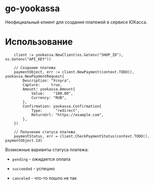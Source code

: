 # go-yookassa

Неофициальный клиент для создания платежей в сервисе ЮКасса.

# Использование
```
    client := yookassa.NewClient(os.Getenv("SHOP_ID"), os.Getenv("API_KEY"))

    // Создание платежа
	paymentObject, err := client.NewPayment(context.TODO(), yookassa.NewPaymentRequest{
		Description: "Услуга",
		Capture:     true,
		Amount: yookassa.Amount{
			Value:    "100.00",
			Currency: "RUB",
		},
		Confirmation: yookassa.Confirmation{
			Type:      "redirect",
			ReturnUrl: "https://example.com",
		},
	})

    // Получение статуса платежа
    paymentStatus, err = client.CheckPaymentStatus(context.TODO(), paymentObject.Id)

```

Возможные варианты статуса платежа:

- ```pending``` - ожидается оплата

- ```succeeded``` - успешно

- ```canceled``` - что-то пошло не так